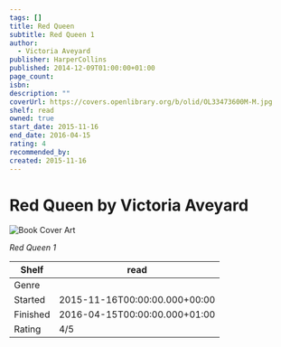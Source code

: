 ```yaml
---
tags: []
title: Red Queen
subtitle: Red Queen 1
author:
  - Victoria Aveyard
publisher: HarperCollins
published: 2014-12-09T01:00:00+01:00
page_count:
isbn:
description: ""
coverUrl: https://covers.openlibrary.org/b/olid/OL33473600M-M.jpg
shelf: read
owned: true
start_date: 2015-11-16
end_date: 2016-04-15
rating: 4
recommended_by:
created: 2015-11-16
---
```


# Red Queen by Victoria Aveyard

![Book Cover Art](https://covers.openlibrary.org/b/olid/OL33473600M-M.jpg)

_Red Queen 1_

| Shelf | read |
| --- | --- |
| Genre |  |
| Started | 2015-11-16T00:00:00.000+00:00 |
| Finished | 2016-04-15T00:00:00.000+01:00 |
| Rating | 4/5 |

